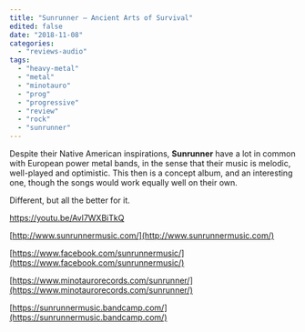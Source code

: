 ```yaml
---
title: "Sunrunner – Ancient Arts of Survival"
edited: false
date: "2018-11-08"
categories:
  - "reviews-audio"
tags:
  - "heavy-metal"
  - "metal"
  - "minotauro"
  - "prog"
  - "progressive"
  - "review"
  - "rock"
  - "sunrunner"
---
```


Despite their Native American inspirations, **Sunrunner** have a lot in common with European power metal bands, in the sense that their music is melodic, well-played and optimistic. This then is a concept album, and an interesting one, though the songs would work equally well on their own.

Different, but all the better for it.

https://youtu.be/Avl7WXBiTkQ

[http://www.sunrunnermusic.com/](http://www.sunrunnermusic.com/)

[https://www.facebook.com/sunrunnermusic/](https://www.facebook.com/sunrunnermusic/)

[https://www.minotaurorecords.com/sunrunner/](https://www.minotaurorecords.com/sunrunner/)

[https://sunrunnermusic.bandcamp.com/](https://sunrunnermusic.bandcamp.com/)
